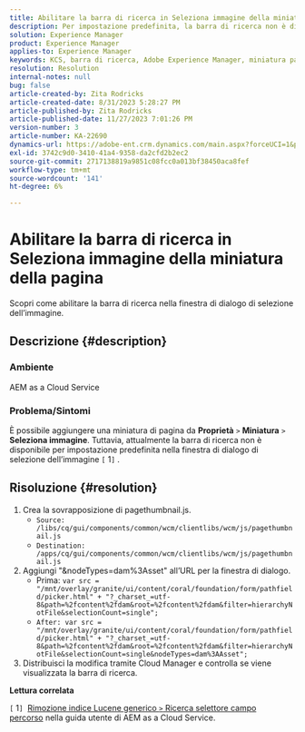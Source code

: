 ```yaml
---
title: Abilitare la barra di ricerca in Seleziona immagine della miniatura della pagina
description: Per impostazione predefinita, la barra di ricerca non è disponibile nella finestra di dialogo di selezione dell’immagine.
solution: Experience Manager
product: Experience Manager
applies-to: Experience Manager
keywords: KCS, barra di ricerca, Adobe Experience Manager, miniatura pagina, indice Lucene generico
resolution: Resolution
internal-notes: null
bug: false
article-created-by: Zita Rodricks
article-created-date: 8/31/2023 5:28:27 PM
article-published-by: Zita Rodricks
article-published-date: 11/27/2023 7:01:26 PM
version-number: 3
article-number: KA-22690
dynamics-url: https://adobe-ent.crm.dynamics.com/main.aspx?forceUCI=1&pagetype=entityrecord&etn=knowledgearticle&id=ec0c2ac5-2348-ee11-be6d-6045bd0061cb
exl-id: 3742c9d0-3410-41a4-9358-da2cfd2b2ec2
source-git-commit: 2717138819a9851c08fcc0a013bf38450aca8fef
workflow-type: tm+mt
source-wordcount: '141'
ht-degree: 6%

---
```


# Abilitare la barra di ricerca in Seleziona immagine della miniatura della pagina


Scopri come abilitare la barra di ricerca nella finestra di dialogo di selezione dell’immagine.

## Descrizione {#description}


### Ambiente

AEM as a Cloud Service

### Problema/Sintomi

È possibile aggiungere una miniatura di pagina da <b>Proprietà</b> `>`  <b>Miniatura</b> `>`  <b>Seleziona immagine</b>. Tuttavia, attualmente la barra di ricerca non è disponibile per impostazione predefinita nella finestra di dialogo di selezione dell’immagine `[` 1`]` .






## Risoluzione {#resolution}


1. Crea la sovrapposizione di pagethumbnail.js.
   - `Source: /libs/cq/gui/components/common/wcm/clientlibs/wcm/js/pagethumbnail.js`
   - `Destination: /apps/cq/gui/components/common/wcm/clientlibs/wcm/js/pagethumbnail.js`
2. Aggiungi &quot;&amp;nodeTypes=dam%3Asset&quot; all’URL per la finestra di dialogo.
   - Prima: `var src = "/mnt/overlay/granite/ui/content/coral/foundation/form/pathfield/picker.html" + "?_charset_=utf-8&path=%2fcontent%2fdam&root=%2fcontent%2fdam&filter=hierarchyNotFile&selectionCount=single";`
   - `After: var src = "/mnt/overlay/granite/ui/content/coral/foundation/form/pathfield/picker.html" + "?_charset_=utf-8&path=%2fcontent%2fdam&root=%2fcontent%2fdam&filter=hierarchyNotFile&selectionCount=single&nodeTypes=dam%3AAsset";`
3. Distribuisci la modifica tramite Cloud Manager e controlla se viene visualizzata la barra di ricerca.




<b>Lettura correlata</b>

`[` 1`]`  [Rimozione indice Lucene generico `>`  Ricerca selettore campo percorso](https://experienceleague.adobe.com/docs/experience-manager-cloud-service/content/operations/removal-generic-lucene-index.html?lang=en#author-instance) nella guida utente di AEM as a Cloud Service.
